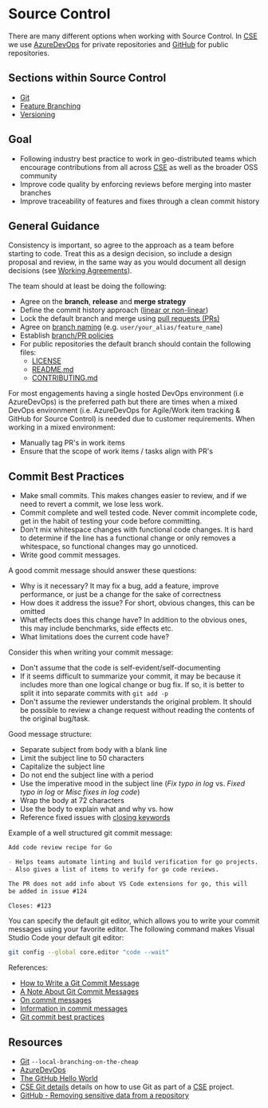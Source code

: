 # Source Control

There are many different options when working with Source Control. In [CSE](../CSE.md) we use [AzureDevOps](https://csesd.visualstudio.com/_projects) for private repositories and [GitHub](https://github.com/) for public repositories.

## Sections within Source Control

* [Git](git.md)
* [Feature Branching](feature-branching/readme.md)
* [Versioning](versioning/readme.md)

## Goal

* Following industry best practice to work in geo-distributed teams which encourage contributions from all across [CSE](../CSE.md) as well as the broader OSS community
* Improve code quality by enforcing reviews before merging into master branches
* Improve traceability of features and fixes through a clean commit history

## General Guidance

Consistency is important, so agree to the approach as a team before starting to code. Treat this as a design decision, so include a design proposal and review, in the same way as you would document all design decisions (see [Working Agreements](../team-agreements/working-agreements/readme.md)).

The team should at least be doing the following:

* Agree on the **branch**, **release** and **merge strategy**
* Define the commit history approach ([linear or non-linear](./git.md#Commit-history))
* Lock the default branch and merge using [pull requests (PRs)](../code-reviews/pull-requests.md)
* Agree on [branch naming](./git.md#Naming-branches) (e.g. `user/your_alias/feature_name`)
* Establish [branch/PR policies](../code-reviews/pull-requests.md)
* For public repositories the default branch should contain the following files:
  * [LICENSE](../resources/templates/LICENSE)
  * [README.md](../resources/templates/README.md)
  * [CONTRIBUTING.md](../resources/templates/CONTRIBUTING.md)

For most engagements having a single hosted DevOps environment (i.e AzureDevOps) is the preferred path but there are times when a mixed DevOps environment (i.e. AzureDevOps for Agile/Work item tracking & GitHub for Source Control) is needed due to customer requirements. When working in a mixed environment: 

* Manually tag PR's in work items
* Ensure that the scope of work items / tasks align with PR's

## Commit Best Practices

* Make small commits. This makes changes easier to review, and if we need to revert a commit, we lose less work.
* Commit complete and well tested code. Never commit incomplete code, get in the habit of testing your code before committing.
* Don't mix whitespace changes with functional code changes. It is hard to determine if the line has a functional change or only removes a whitespace, so functional changes may go unnoticed.
* Write good commit messages.

A good commit message should answer these questions:

* Why is it necessary? It may fix a bug, add a feature, improve performance, or just be a change for the sake of correctness
* How does it address the issue? For short, obvious changes, this can be omitted
* What effects does this change have? In addition to the obvious ones, this may include benchmarks, side effects etc.
* What limitations does the current code have?

Consider this when writing your commit message:

* Don't assume that the code is self-evident/self-documenting
* If it seems difficult to summarize your commit, it may be because it includes more than one logical change or bug fix. If so, it is better to split it into separate commits with `git add -p`
* Don't assume the reviewer understands the original problem. It should be possible to review a change request without reading the contents of the original bug/task.

Good message structure:

* Separate subject from body with a blank line
* Limit the subject line to 50 characters
* Capitalize the subject line
* Do not end the subject line with a period
* Use the imperative mood in the subject line (*Fix typo in log* vs. *Fixed typo in log* or *Misc fixes in log code*)
* Wrap the body at 72 characters
* Use the body to explain what and why vs. how
* Reference fixed issues with [closing keywords](https://help.github.com/en/enterprise/2.16/user/github/managing-your-work-on-github/closing-issues-using-keywords)

Example of a well structured git commit message:

```md
Add code review recipe for Go

- Helps teams automate linting and build verification for go projects.
- Also gives a list of items to verify for go code reviews.

The PR does not add info about VS Code extensions for go, this will
be added in issue #124

Closes: #123
```

You can specify the default git editor, which allows you to write your commit messages using your favorite editor. The following command makes Visual Studio Code your default git editor:

```bash
git config --global core.editor "code --wait"
```

References:

* [How to Write a Git Commit Message](https://chris.beams.io/posts/git-commit/)
* [A Note About Git Commit Messages](https://tbaggery.com/2008/04/19/a-note-about-git-commit-messages.html)
* [On commit messages](http://who-t.blogspot.com/2009/12/on-commit-messages.html)
* [Information in commit messages](https://wiki.openstack.org/wiki/GitCommitMessages#Information_in_commit_messages)
* [Git commit best practices](https://medium.com/@nawarpianist/git-commit-best-practices-dab8d722de99)

## Resources

* [Git](https://git-scm.com/) `--local-branching-on-the-cheap`
* [AzureDevOps](https://azure.microsoft.com/en-us/services/devops/)
* [The GitHub Hello World](https://guides.github.com/activities/hello-world/)
* [CSE Git details](git.md) details on how to use Git as part of a [CSE](../CSE.md) project.
* [GitHub - Removing sensitive data from a repository](https://help.github.com/articles/removing-sensitive-data-from-a-repository/)
